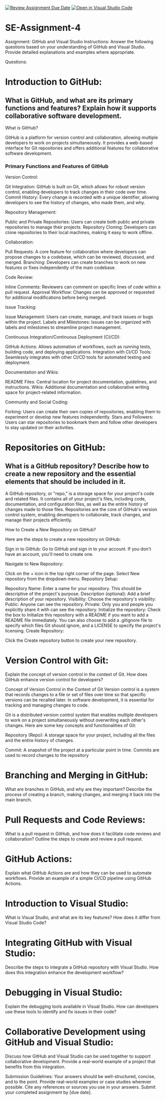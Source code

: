 [![Review Assignment Due Date](https://classroom.github.com/assets/deadline-readme-button-22041afd0340ce965d47ae6ef1cefeee28c7c493a6346c4f15d667ab976d596c.svg)](https://classroom.github.com/a/GvXCZgfk)
[![Open in Visual Studio Code](https://classroom.github.com/assets/open-in-vscode-2e0aaae1b6195c2367325f4f02e2d04e9abb55f0b24a779b69b11b9e10269abc.svg)](https://classroom.github.com/online_ide?assignment_repo_id=15392522&assignment_repo_type=AssignmentRepo)
# SE-Assignment-4
Assignment: GitHub and Visual Studio
Instructions:
Answer the following questions based on your understanding of GitHub and Visual Studio. Provide detailed explanations and examples where appropriate.

Questions:
# Introduction to GitHub:

<h2>What is GitHub, and what are its primary functions and features? Explain how it supports collaborative software development.</h2>
What is GitHub?

GitHub is a platform for version control and collaboration, allowing multiple developers to work on projects simultaneously. It provides a web-based interface for Git repositories and offers additional features for collaborative software development.

<h3>Primary Functions and Features of GitHub</h3>
Version Control:

Git Integration: GitHub is built on Git, which allows for robust version control, enabling developers to track changes in their code over time.
Commit History: Every change is recorded with a unique identifier, allowing developers to see the history of changes, who made them, and why.

Repository Management:

Public and Private Repositories: Users can create both public and private repositories to manage their projects.
Repository Cloning: Developers can clone repositories to their local machines, making it easy to work offline.

Collaboration:

Pull Requests: A core feature for collaboration where developers can propose changes to a codebase, which can be reviewed, discussed, and merged.
Branching: Developers can create branches to work on new features or fixes independently of the main codebase.

Code Review:

Inline Comments: Reviewers can comment on specific lines of code within a pull request.
Approval Workflow: Changes can be approved or requested for additional modifications before being merged.

Issue Tracking:

Issue Management: Users can create, manage, and track issues or bugs within the project.
Labels and Milestones: Issues can be organized with labels and milestones to streamline project management.

Continuous Integration/Continuous Deployment (CI/CD):

GitHub Actions: Allows automation of workflows, such as running tests, building code, and deploying applications.
Integration with CI/CD Tools: Seamlessly integrates with other CI/CD tools for automated testing and deployment.

Documentation and Wikis:

README Files: Central location for project documentation, guidelines, and instructions.
Wikis: Additional documentation and collaborative writing space for project-related information.

Community and Social Coding:

Forking: Users can create their own copies of repositories, enabling them to experiment or develop new features independently.
Stars and Followers: Users can star repositories to bookmark them and follow other developers to stay updated on their activities.


# Repositories on GitHub:

<h2>What is a GitHub repository? Describe how to create a new repository and the essential elements that should be included in it.</h2>

A GitHub repository, or "repo," is a storage space for your project's code and related files. It contains all of your project's files, including code, documentation, and configuration files, as well as the entire history of changes made to those files. Repositories are the core of GitHub's version control system, enabling developers to collaborate, track changes, and manage their projects efficiently.

How to Create a New Repository on GitHub?

Here are the steps to create a new repository on GitHub:

Sign in to GitHub: Go to GitHub and sign in to your account. If you don't have an account, you'll need to create one.

Navigate to New Repository:

Click on the + icon in the top right corner of the page.
Select New repository from the dropdown menu.
Repository Setup:

Repository Name: Enter a name for your repository. This should be descriptive of the project's purpose.
Description (optional): Add a brief description of your repository.
Visibility: Choose the repository's visibility:
Public: Anyone can see the repository.
Private: Only you and people you explicitly share it with can see the repository.
Initialize the repository:
Check the box to Initialize this repository with a README if you want to add a README file immediately.
You can also choose to add a .gitignore file to specify which files Git should ignore, and a LICENSE to specify the project's licensing.
Create Repository:

Click the Create repository button to create your new repository.


# Version Control with Git:

Explain the concept of version control in the context of Git. How does GitHub enhance version control for developers?

Concept of Version Control in the Context of Git
Version control is a system that records changes to a file or set of files over time so that specific versions can be recalled later. In software development, it is essential for tracking and managing changes to code.

Git is a distributed version control system that enables multiple developers to work on a project simultaneously without overwriting each other's changes. Here are some key concepts and functionalities of Git:

Repository (Repo): A storage space for your project, including all the files and the entire history of changes.

Commit: A snapshot of the project at a particular point in time. Commits are used to record changes to the repository

# Branching and Merging in GitHub:

What are branches in GitHub, and why are they important? Describe the process of creating a branch, making changes, and merging it back into the main branch.

# Pull Requests and Code Reviews:

What is a pull request in GitHub, and how does it facilitate code reviews and collaboration? Outline the steps to create and review a pull request.

# GitHub Actions:

Explain what GitHub Actions are and how they can be used to automate workflows. Provide an example of a simple CI/CD pipeline using GitHub Actions.

# Introduction to Visual Studio:

What is Visual Studio, and what are its key features? How does it differ from Visual Studio Code?

# Integrating GitHub with Visual Studio:

Describe the steps to integrate a GitHub repository with Visual Studio. How does this integration enhance the development workflow?

# Debugging in Visual Studio:

Explain the debugging tools available in Visual Studio. How can developers use these tools to identify and fix issues in their code?

# Collaborative Development using GitHub and Visual Studio:

Discuss how GitHub and Visual Studio can be used together to support collaborative development. Provide a real-world example of a project that benefits from this integration.


Submission Guidelines:
Your answers should be well-structured, concise, and to the point.
Provide real-world examples or case studies wherever possible.
Cite any references or sources you use in your answers.
Submit your completed assignment by [due date].
